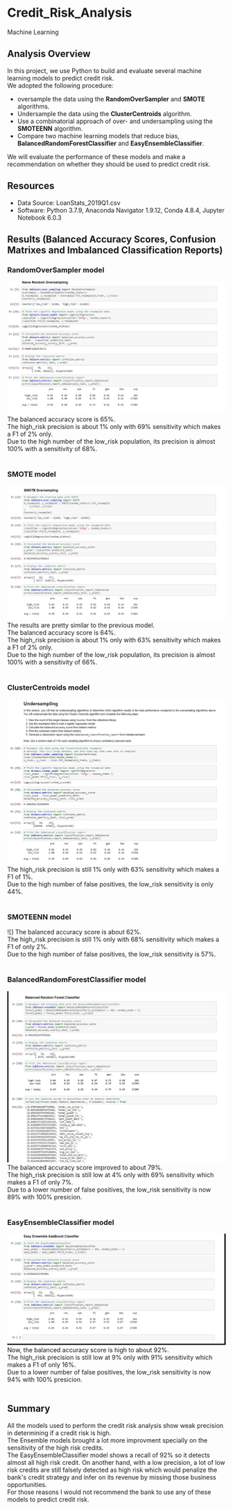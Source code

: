 # Credit_Risk_Analysis
Machine Learning

## Analysis Overview
In this project, we use Python to build and evaluate several machine learning models to predict credit risk.\
We adopted the following procedure:
- oversample the data using the **RandomOverSampler** and **SMOTE** algorithms.
- Undersample the data using the **ClusterCentroids** algorithm.
- Use a combinatorial approach of over- and undersampling using the **SMOTEENN** algorithm.
- Compare two machine learning models that reduce bias, **BalancedRandomForestClassifier** and **EasyEnsembleClassifier**.

We will evaluate the performance of these models and make a recommendation on whether they should be used to predict credit risk.

## Resources
- Data Source: LoanStats_2019Q1.csv
- Software: Python 3.7.9, Anaconda Navigator 1.9.12, Conda 4.8.4, Jupyter Notebook 6.0.3

## Results (Balanced Accuracy Scores, Confusion Matrixes and Imbalanced Classification Reports)

### RandomOverSampler model

  ![](https://github.com/shivam0921/Credit_Risk_Analysis/blob/main/images/Random%20OverSampling.JPG)
The balanced accuracy score is 65%.<br>The high_risk precision is about 1% only with 69% sensitivity which makes a F1 of 2% only.<br>Due to the high number of the low_risk population, its precision is almost 100% with a sensitivity of 68%.
<br><br>

### SMOTE model

  ![](https://github.com/shivam0921/Credit_Risk_Analysis/blob/main/images/Smote%20Oversampling.JPG)
The results are pretty similar to the previous model.<br>The balanced accuracy score is 64%.<br>The high_risk precision is about 1% only with 63% sensitivity which makes a F1 of 2% only.<br>Due to the high number of the low_risk population, its precision is almost 100% with a sensitivity of 66%.
<br><br>

### ClusterCentroids model
![](https://github.com/shivam0921/Credit_Risk_Analysis/blob/main/images/UnderSampling.JPG)
The high_risk precision is still 1% only with 63% sensitivity which makes a F1 of 1%.<br>Due to the high number of false positives, the low_risk sensitivity is only 44%.
<br><br>

### SMOTEENN model
![]
The balanced accuracy score is about 62%.<br>The high_risk precision is still 1% only with 68% sensitivity which makes a F1 of only 2%.<br>Due to the high number of false positives, the low_risk sensitivity is 57%.
<br><br>

### BalancedRandomForestClassifier model
![](https://github.com/shivam0921/Credit_Risk_Analysis/blob/main/images/Balanced%20Random%20Forest%20Classifier.JPG)
The balanced accuracy score improved to about 79%.<br>The high_risk precision is still low at 4% only with 69% sensitivity which makes a F1 of only 7%.<br>Due to a lower number of false positives, the low_risk sensitivity is now 89% with 100% presicion.
<br><br>

### EasyEnsembleClassifier model
![](https://github.com/shivam0921/Credit_Risk_Analysis/blob/main/images/Easy%20Ensemble%20AdaBoost.JPG)
Now, the balanced accuracy score is high to about 92%.<br>The high_risk precision is still low at 9% only with 91% sensitivity which makes a F1 of only 16%.<br>Due to a lower number of false positives, the low_risk sensitivity is now 94% with 100% presicion.
<br><br>

## Summary
All the models used to perform the credit risk analysis show weak precision in determining if a credit risk is high.\
The Ensemble models brought a lot more improvment specially on the sensitivity of the high risk credits.\
The EasyEnsembleClassifier model shows a recall of 92% so it detects almost all high risk credit. On another hand, with a low precision, a lot of low risk credits are still falsely detected as high risk which would penalize the bank's credit strategy and infer on its revenue by missing those business opportunities.\
For those reasons I would not recommend the bank to use any of these models to predict credit risk.
